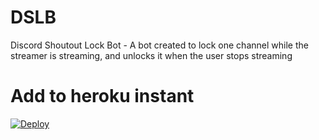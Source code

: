 # DSLB
Discord Shoutout Lock Bot - A bot created to lock one channel while the streamer is streaming, and unlocks it when the user stops streaming

# Add to heroku instant
[![Deploy](https://www.herokucdn.com/deploy/button.svg)](https://heroku.com/deploy)
